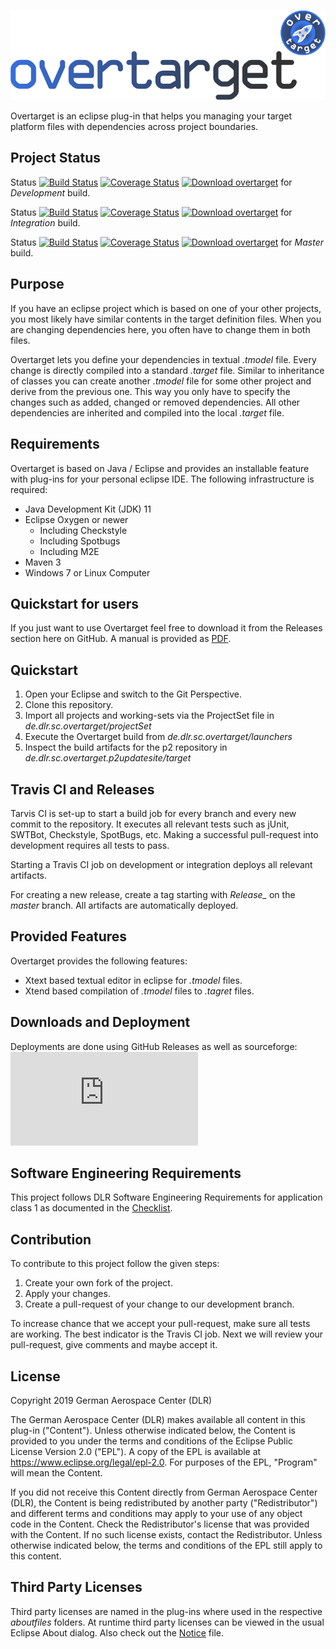 <p align="center"> 
  <img src ="resources/logo/Overtarget_Logo.png" />
</p>



Overtarget is an eclipse plug-in that helps you managing your target platform files with dependencies across project boundaries.


## Project Status

Status [![Build Status](https://github.com/DLR-SC/Overtarget/workflows/Build/badge.svg?branch=development)](https://github.com/DLR-SC/Overtarget/actions) [![Coverage Status](https://codecov.io/gh/DLR-SC/overtarget/branch/development/graph/badge.svg)](https://codecov.io/gh/DLR-SC/overtarget) [![Download overtarget](https://img.shields.io/sourceforge/dt/overtarget.svg)](https://sourceforge.net/projects/overtarget/files/development/) for *Development* build.

Status [![Build Status](https://github.com/DLR-SC/Overtarget/workflows/Build/badge.svg?branch=integration)](https://github.com/DLR-SC/Overtarget/actions) [![Coverage Status](https://codecov.io/gh/DLR-SC/Overtarget/branch/integration/graph/badge.svg)](https://codecov.io/gh/DLR-SC/Overtarget) [![Download overtarget](https://img.shields.io/sourceforge/dt/overtarget.svg)](https://sourceforge.net/projects/overtarget/files/integration/) for *Integration* build.

Status [![Build Status](https://github.com/DLR-SC/Overtarget/workflows/Build/badge.svg?branch=master)](https://github.com/DLR-SC/Overtarget/actions) [![Coverage Status](https://codecov.io/gh/DLR-SC/Overtarget/branch/master/graph/badge.svg)](https://codecov.io/gh/DLR-SC/Overtarget) [![Download overtarget](https://img.shields.io/sourceforge/dt/overtarget.svg)](https://sourceforge.net/projects/overtarget/files/release/) for *Master* build.

## Purpose

If you have an eclipse project which is based on one of your other projects, you most likely have similar contents in the target definition files. When you are changing dependencies here, you often have to change them in both files.

Overtarget lets you define your dependencies in textual *.tmodel* file. Every change is directly compiled into a standard *.target* file. Similar to inheritance of classes you can create another *.tmodel* file for some other project and derive from the previous one. This way you only have to specify the changes such as added, changed or removed dependencies. All other dependencies are inherited and compiled into the local *.target* file.

## Requirements 

Overtarget is based on Java / Eclipse and provides an installable feature with plug-ins for your personal eclipse IDE. The following infrastructure is required:
 - Java Development Kit (JDK) 11
 - Eclipse Oxygen or newer
   - Including Checkstyle
   - Including Spotbugs
   - Including M2E
 - Maven 3
 - Windows 7 or Linux Computer

## Quickstart for users
If you just want to use Overtarget feel free to download it from the Releases section here on GitHub. A manual is provided as [PDF](https://github.com/DLR-SC/Overtarget/releases/download/development_snapshot/Overtarget_Documentation.pdf). 

## Quickstart

1. Open your Eclipse and switch to the Git Perspective.
2. Clone this repository.
3. Import all projects and working-sets via the ProjectSet file in _de.dlr.sc.overtarget/projectSet_
6. Execute the Overtarget build from _de.dlr.sc.overtarget/launchers_
7. Inspect the build artifacts for the p2 repository in _de.dlr.sc.overtarget.p2updatesite/target_

## Travis CI and Releases

Tarvis CI is set-up to start a build job for every branch and every new commit to the repository. It executes all relevant tests such as jUnit, SWTBot, Checkstyle, SpotBugs, etc. Making a successful pull-request into development requires all tests to pass.

Starting a Travis CI job on development or integration deploys all relevant artifacts.

For creating a new release, create a tag starting with *Release_* on the *master* branch. All artifacts are automatically deployed.

## Provided Features

Overtarget provides the following features:
 - Xtext based textual editor in eclipse for *.tmodel* files.
 - Xtend based compilation of *.tmodel* files to *.tagret* files. 

## Downloads and Deployment

Deployments are done using GitHub Releases as well as sourceforge: [![Download overtarget](https://sourceforge.net/sflogo.php?type=13&group_id=3065053)](https://sourceforge.net/projects/overtarget/files/)

## Software Engineering Requirements

This project follows DLR Software Engineering Requirements for application class 1 as documented in the [Checklist](se_checklist_app_class_1.md).
 
## Contribution

To contribute to this project follow the given steps:

1. Create your own fork of the project.
2. Apply your changes.
3. Create a pull-request of your change to our development branch.

To increase chance that we accept your pull-request, make sure all tests are working. The best indicator is the Travis CI job. Next we will review your pull-request, give comments and maybe accept it.

## License

Copyright 2019 German Aerospace Center (DLR)

The German Aerospace Center (DLR) makes available all content in this plug-in ("Content").  Unless otherwise indicated below, the Content is provided to you under the terms and conditions of the Eclipse Public License Version 2.0 ("EPL").  A copy of the EPL is available at https://www.eclipse.org/legal/epl-2.0. For purposes of the EPL, "Program" will mean the Content.

If you did not receive this Content directly from German Aerospace Center (DLR), the Content is being redistributed by another party ("Redistributor") and different terms and conditions may apply to your use of any object code in the Content.  Check the Redistributor's license that was provided with the Content.  If no such license exists, contact the Redistributor.  Unless otherwise indicated below, the terms and conditions of the EPL still apply to this content.<p>

## Third Party Licenses

Third party licenses are named in the plug-ins where used in the respective _aboutfiles_ folders. At runtime third party licenses can be viewed in the usual Eclipse About dialog. Also check out the [Notice](NOTICE.md) file.
